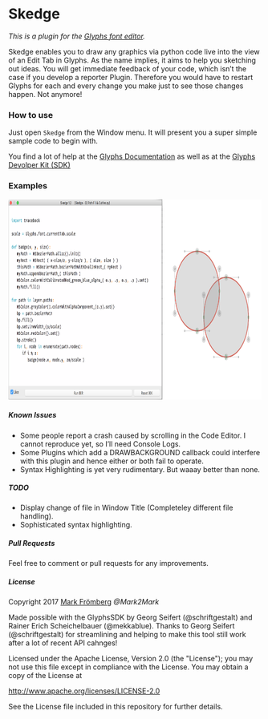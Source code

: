 # Skedge

*This is a plugin for the [Glyphs font editor](http://glyphsapp.com/).*  

Skedge enables you to draw any graphics via python code live into the view of an Edit Tab in Glyphs.
As the name implies, it aims to help you sketching out ideas.
You will get immediate feedback of your code, which isn’t the case if you develop a reporter Plugin. Therefore you would have to restart Glyphs for each and every change you make just to see those changes happen. Not anymore!

### How to use

Just open `Skedge` from the Window menu. It will present you a super simple sample code to begin with.

You find a lot of help at the [Glyphs Documentation](https://docu.glyphsapp.com/) as well as at the [Glyphs Devolper Kit (SDK)](https://github.com/schriftgestalt/GlyphsSDK)

### Examples

<p align="center"> 
<img src="https://github.com/Mark2Mark/Skedge/blob/master/Images/Skedge%20Screenshot%201.png" alt="Skedge" height="400px">
</p> 

##### Known Issues

- Some people report a crash caused by scrolling in the Code Editor. I cannot reproduce yet, so I’ll need Console Logs.
- Some Plugins which add a DRAWBACKGROUND callback could interfere with this plugin and hence either or both fail to operate.
- Syntax Highlighting is yet very rudimentary. But waaay better than none.

##### TODO

- Display change of file in Window Title (Completeley different file handling).
- Sophisticated syntax highlighting.

##### Pull Requests

Feel free to comment or pull requests for any improvements.

##### License

Copyright 2017 [Mark Frömberg](http://www.markfromberg.com/) *@Mark2Mark*

Made possible with the GlyphsSDK by Georg Seifert (@schriftgestalt) and Rainer Erich Scheichelbauer (@mekkablue).
Thanks to Georg Seifert (@schriftgestalt) for streamlining and helping to make this tool still work after a lot of recent API cahnges!

Licensed under the Apache License, Version 2.0 (the "License");
you may not use this file except in compliance with the License.
You may obtain a copy of the License at

http://www.apache.org/licenses/LICENSE-2.0

See the License file included in this repository for further details.
